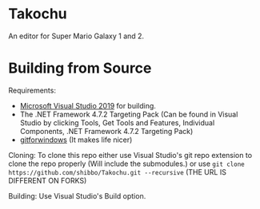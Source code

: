 # Takochu
An editor for Super Mario Galaxy 1 and 2.
# Building from Source
Requirements:
- [Microsoft Visual Studio 2019](https://visualstudio.microsoft.com/) for building.
- The .NET Framework 4.7.2 Targeting Pack (Can be found in Visual Studio by clicking Tools, Get Tools and Features, Individual Components, .NET Framework 4.7.2 Targeting Pack)
- [gitforwindows](https://gitforwindows.org/) (It makes life nicer)

Cloning:
To clone this repo either use Visual Studio's git repo extension to clone the repo properly (Will include the submodules.) or use `git clone https://github.com/shibbo/Takochu.git --recursive` (THE URL IS DIFFERENT ON FORKS)

Building:
Use Visual Studio's Build option.